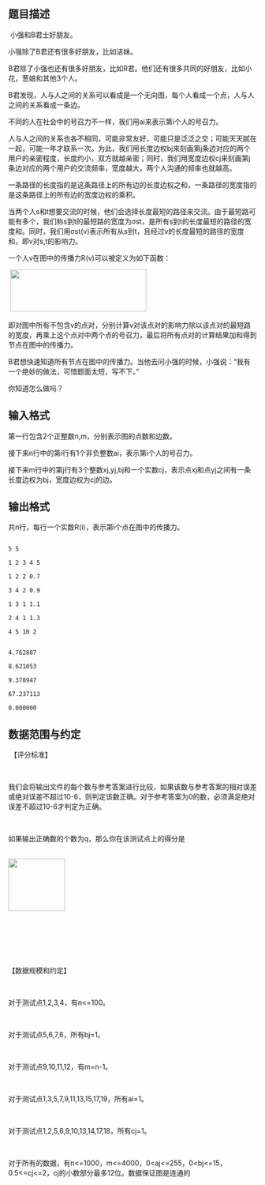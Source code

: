 ## 题目描述

<p> 小强和B君士好朋友。 </p>
<div>
 小强除了B君还有很多好朋友，比如洁妹。 
</div>
<div>
 B君除了小强也还有很多好朋友，比如R君。他们还有很多共同的好朋友，比如小花，葱娘和其他3个人。 
</div>
<div>
 B君发现，人与人之间的关系可以看成是一个无向图，每个人看成一个点，人与人之间的关系看成一条边。 
</div>
<div>
 不同的人在社会中的号召力不一样，我们用ai来表示第i个人的号召力。 
</div>
<div>
 人与人之间的关系也各不相同，可能非常友好，可能只是泛泛之交；可能天天腻在一起，可能一年才联系一次。为此，我们用长度边权bj来刻画第j条边对应的两个用户的亲密程度，长度约小，双方就越亲密；同时，我们用宽度边权cj来刻画第j条边对应的两个用户的交流频率，宽度越大，两个人沟通的频率也就越高。 
</div>
<div>
 一条路径的长度指的是这条路径上的所有边的长度边权之和，一条路径的宽度指的是这条路径上的所有边的宽度边权的乘积。 
</div>
<div>
 当两个人s和t想要交流的时候，他们会选择长度最短的路径来交流。由于最短路可能有多个，我们称s到t的最短路的宽度为σst，是所有s到t的长度最短的路径的宽度和。同时，我们用σst(v)表示所有从s到t，且经过v的长度最短的路径的宽度和，即v对s,t的影响力。 
</div>
<div>
 一个人v在图中的传播力R(v)可以被定义为如下函数： 
</div>
<div>
  <img src="https://s2.loli.net/2023/08/15/oqYstfpcNOiBVA1.png" width="276" height="85" alt="">
</div>
<div>
 即对图中所有不包含v的点对，分别计算v对该点对的影响力除以该点对的最短路的宽度，再乘上这个点对中两个点的号召力，最后将所有点对的计算结果加和得到节点在图中的传播力。 
</div>
<div>
 B君想快速知道所有节点在图中的传播力。当他去问小强的时候，小强说：“我有一个绝妙的做法，可惜题面太短，写不下。” 
</div>
<div>
 你知道怎么做吗？ 
</div>

## 输入格式

<p>第一行包含2个正整数n,m，分别表示图的点数和边数。 </p>
<div>
 接下来n行中的第i行有1个非负整数ai，表示第i个人的号召力。 
</div>
<div>
 接下来m行中的第j行有3个整数xj,yj,bj和一个实数cj，表示点xj和点yj之间有一条长度边权为bj，宽度边权为cj的边。 
</div>

## 输出格式

<p>共n行，每行一个实数R(i)，表示第i个点在图中的传播力。 </p>

```input1
5 5
1 2 3 4 5
1 2 2 0.7
3 4 2 0.9
1 3 1 1.1
2 4 1 1.3
4 5 10 2
```
```output1
4.762887
8.621053
9.378947
67.237113
0.000000
```
## 数据范围与约定

<p> 【评分标准】 </p>
<br>
<div>
 我们会将输出文件的每个数与参考答案进行比较，如果该数与参考答案的相对误差或绝对误差不超过10-6，则判定该数正确。对于参考答案为0的数，必须满足绝对误差不超过10-6才判定为正确。 
</div>
<br>
<div>
 如果输出正确数的个数为q，那么你在该测试点上的得分是 
</div>
<br>
<div>
 <img src="https://s2.loli.net/2023/08/15/XOirBPMxhTzLatk.png" width="115" height="106" alt="">
</div>
<br>
<div>
  
</div>
<br>
<div></div>
<br>
<div>
 【数据规模和约定】 
</div>
<br>
<div>
 对于测试点1,2,3,4，有n<=100。 
</div>
<br>
<div>
 对于测试点5,6,7,6，所有bj=1。 
</div>
<br>
<div>
 对于测试点9,10,11,12，有m=n-1。 
</div>
<br>
<div>
 对于测试点1,3,5,7,9,11,13,15,17,19，所有ai=1。 
</div>
<br>
<div>
 对于测试点1,2,5,6,9,10,13,14,17,18，所有cj=1。 
</div>
<br>
<div>
 对于所有的数据，有n<=1000，m<=4000，0<aj<=255，0<bj<=15，0.5<=cj<=2，cj的小数部分最多12位。数据保证图是连通的
</div>
<br>
<div></div>

